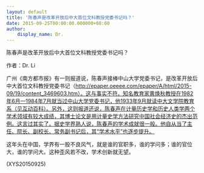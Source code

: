```yaml
---
layout: default
title: '陈春声是改革开放后中大首位文科教授党委书记吗？'
date: 2015-09-25T00:00:00.000000+08:00
author:
    display_name: Dr.
---
```


陈春声是改革开放后中大首位文科教授党委书记吗？

作者：Dr.  Li

广州《南方都市报》有一则报道说，陈春声接棒中山大学党委书记，是改革开放后中大首位文科教授党委书记（http://epaper.oeeee.com/epaper/A/html/2015-09/19/content_3469603.htm）。这与事实不符。知名教育家黄焕秋教授在1982年6月—1984年7月就当过中山大学党委书记，他1933年9月就读中大文学院教育系（见互动百科）。另外，这则报道还说，陈春声在计量历史学和历史人类学两个学术领域有较大成绩，其博士论文是用计量史学方法研究中国社会经济史的杰出范例。这言过其实了。据史学界熟人说，陈春声的学术成就很一般。他自从当了主任、院长、副校长、常务副书记后，其“学术水平”也逐步提升。

这年头在中国，学界有一股不良风气，就是谁的官职多，谁的学问多；谁的官位大，谁的学问大。这种歪风若不改，学术创新就无望。

(XYS20150925)

